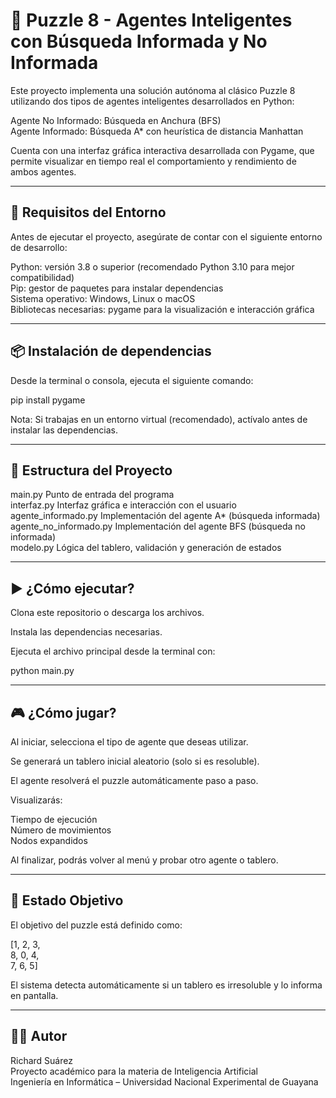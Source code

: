 # 🧩 Puzzle 8 - Agentes Inteligentes con Búsqueda Informada y No Informada

Este proyecto implementa una solución autónoma al clásico Puzzle 8 utilizando dos tipos de agentes inteligentes desarrollados en Python:

Agente No Informado: Búsqueda en Anchura (BFS)  
Agente Informado: Búsqueda A* con heurística de distancia Manhattan

Cuenta con una interfaz gráfica interactiva desarrollada con Pygame, que permite visualizar en tiempo real el comportamiento y rendimiento de ambos agentes.

---

## 🚀 Requisitos del Entorno

Antes de ejecutar el proyecto, asegúrate de contar con el siguiente entorno de desarrollo:

Python: versión 3.8 o superior (recomendado Python 3.10 para mejor compatibilidad)  
Pip: gestor de paquetes para instalar dependencias  
Sistema operativo: Windows, Linux o macOS  
Bibliotecas necesarias: pygame para la visualización e interacción gráfica

---

## 📦 Instalación de dependencias

Desde la terminal o consola, ejecuta el siguiente comando:

pip install pygame

Nota: Si trabajas en un entorno virtual (recomendado), actívalo antes de instalar las dependencias.

---

## 📁 Estructura del Proyecto

main.py                 Punto de entrada del programa  
interfaz.py             Interfaz gráfica e interacción con el usuario  
agente_informado.py     Implementación del agente A* (búsqueda informada)  
agente_no_informado.py  Implementación del agente BFS (búsqueda no informada)  
modelo.py               Lógica del tablero, validación y generación de estados

---

## ▶️ ¿Cómo ejecutar?

Clona este repositorio o descarga los archivos.

Instala las dependencias necesarias.

Ejecuta el archivo principal desde la terminal con:

python main.py

---

## 🎮 ¿Cómo jugar?

Al iniciar, selecciona el tipo de agente que deseas utilizar.

Se generará un tablero inicial aleatorio (solo si es resoluble).

El agente resolverá el puzzle automáticamente paso a paso.

Visualizarás:

Tiempo de ejecución  
Número de movimientos  
Nodos expandidos

Al finalizar, podrás volver al menú y probar otro agente o tablero.

---

## 🎯 Estado Objetivo

El objetivo del puzzle está definido como:

[1, 2, 3,  
 8, 0, 4,  
 7, 6, 5]

El sistema detecta automáticamente si un tablero es irresoluble y lo informa en pantalla.

---

## 👨‍💻 Autor

Richard Suárez  
Proyecto académico para la materia de Inteligencia Artificial  
Ingeniería en Informática – Universidad Nacional Experimental de Guayana
